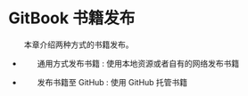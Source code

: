 # GitBook 书籍发布

&emsp;&emsp;本章介绍两种方式的书籍发布。


* &emsp;&emsp;通用方式发布书籍 : 使用本地资源或者自有的网络发布书籍

* &emsp;&emsp;发布书籍至 GitHub : 使用 GitHub 托管书籍